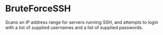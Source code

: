 # BruteForceSSH

Scans an IP address range for servers running SSH, and attempts to login with a list of supplied usernames and a list of supplied passwords.
